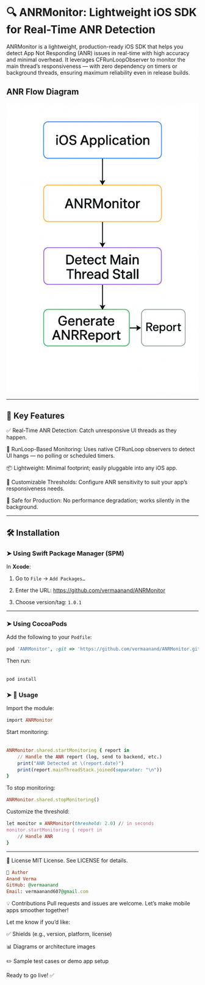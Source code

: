 # 🔍 ANRMonitor: Lightweight iOS SDK for Real-Time ANR Detection

ANRMonitor is a lightweight, production-ready iOS SDK that helps you detect App Not Responding (ANR) issues in real-time with high accuracy and minimal overhead. It leverages CFRunLoopObserver to monitor the main thread’s responsiveness — with zero dependency on timers or background threads, ensuring maximum reliability even in release builds.

## ANR Flow Diagram

![ANR Flow](https://github.com/vermaanand/ANRMonitor/blob/main/ANRDetector/Assets/flow.png?raw=true)

---

## 🚀 Key Features

✅ Real-Time ANR Detection: Catch unresponsive UI threads as they happen.

🔄 RunLoop-Based Monitoring: Uses native CFRunLoop observers to detect UI hangs — no polling or scheduled timers.

📦 Lightweight: Minimal footprint; easily pluggable into any iOS app.

🔧 Customizable Thresholds: Configure ANR sensitivity to suit your app’s responsiveness needs.

🧪 Safe for Production: No performance degradation; works silently in the background.



---

## 🛠 Installation

### ➤ Using Swift Package Manager (SPM)

In **Xcode**:

1. Go to `File` → `Add Packages…`
2. Enter the URL: https://github.com/vermaanand/ANRMonitor


3. Choose version/tag: `1.0.1`

---

### ➤ Using CocoaPods

Add the following to your `Podfile`:

```ruby
pod 'ANRMonitor', :git => 'https://github.com/vermaanand/ANRMonitor.git', :tag => '1.0.0'

```

Then run:
```ruby

pod install

```


### ➤ 🧠 Usage
Import the module:

```ruby
import ANRMonitor

```

Start monitoring:

```ruby

ANRMonitor.shared.startMonitoring { report in
    // Handle the ANR report (log, send to backend, etc.)
    print("ANR Detected at \(report.date)")
    print(report.mainThreadStack.joined(separator: "\n"))
}

```

To stop monitoring:

```ruby
ANRMonitor.shared.stopMonitoring()
```

Customize the threshold:

```ruby
let monitor = ANRMonitor(threshold: 2.0) // in seconds
monitor.startMonitoring { report in
    // Handle ANR
}

```


---


📄 License
MIT License. See LICENSE for details.

```ruby
👤 Author
Anand Verma
GitHub: @vermaanand
Email: vermaanand607@gmail.com

```


💡 Contributions 
Pull requests and issues are welcome. Let’s make mobile apps smoother together!

Let me know if you’d like:

✅ Shields (e.g., version, platform, license)

📊 Diagrams or architecture images

✏️ Sample test cases or demo app setup

Ready to go live! ✅
